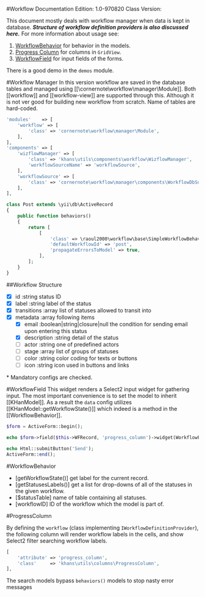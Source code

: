 #Workflow
Documentation Edition: 1.0-970820
Class Version: 


This document mostly deals with workflow manager when data is kept in database.
*__Structure of workflow definition providers is also discussed here.__*
For more information about usage see:
1. [WorkflowBehavior](behaviors-workflow-behavior.md) for behavior in the models.
1. [Progress Column](workflow.md#ProgressColumn) for columns in `GridView`.
1. [WorkflowField](widgets-workflow-field.md) for input fields of the forms.

There is a good demo in the `demos` module.

#Workflow Manager
In this version workflow are saved in the database tables and managed using [[\cornernote\workflow\manager\Module]].
Both [[workflow]] and [[workflow-view]] are supported through this.
Although it is not ver good for building new workflow from scratch. 
Name of tables are hard-coded.

```php
'modules'    => [
    'workflow' => [
        'class' => 'cornernote\workflow\manager\Module',
    ],
],
'components' => [
    'wizflowManager' => [
        'class' => 'khans\utils\components\workflow\WizflowManager',
        'workflowSourceName' => 'workflowSource',
    ],
    'workflowSource' => [
        'class' => 'cornernote\workflow\manager\components\WorkflowDbSource',
    ],
],
```

```php
class Post extends \yii\db\ActiveRecord
{
    public function behaviors()
    {
        return [
            [
                'class' => \raoul2000\workflow\base\SimpleWorkflowBehavior::className(),
                'defaultWorkflowId' => 'post',
                'propagateErrorsToModel' => true,
            ],
        ];
    }
}
```

##Workflow Structure
- [x] id :string status ID
- [x] label :string label of the status
- [x] transitions :array list of statuses allowed to transit into
- [x] metadata :array following items
   + [x] email :boolean|string|closure|null the condition for sending email upon entering this status
   + [x] description :string detail of the status
   + [ ] actor :string one of predefined actors
   + [ ] stage :array list of groups of statuses
   + [ ] color :string color coding for texts or buttons
   + [ ] icon :string icon used in buttons and links
   
\* Mandatory configs are checked. 

#WorkflowField
This widget renders a Select2 input widget for gathering input. 
The most important convenience is to set the model to inherit [[KHanModel]].
 As a result the `data` config utilizes [[KHanModel::getWorkflowState()]] which indeed is a method in the [[WorkflowBehavior]].

```php
$form = ActiveForm::begin();

echo $form->field($this->WFRecord, 'progress_column')->widget(WorkflowField::class, []);

echo Html::submitButton('Send');
ActiveForm::end();
```

#WorkflowBehavior

+ [getWorkflowState()] get label for the current record.
+ [getStatusesLabels()] get a list for drop-downs of all of the statuses in the given workflow.
+ [$statusTable] name of table containing all statuses. 
+ [workflowID] ID of the workflow which the model is part of.


#ProgressColumn

By defining the `workflow` (class implementing `IWorkflowDefinitionProvider`),
the following column will render workflow labels in the cells, 
and show Select2 filter searching workflow labels. 

```php
[
    'attribute' => 'progress_column',
    'class'     => 'khans\utils\columns\ProgressColumn',
],
```

The search models bypass `behaviors()` models to stop nasty error messages
